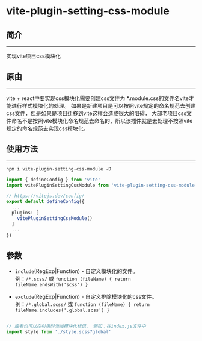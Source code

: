 # vite-plugin-setting-css-module
## 简介
-------
实现vite项目css模块化

## 原由
-------
vite + react中要实现css模块化需要创建css文件为 *.module.css的文件名vite才能进行样式模块化的处理。
如果是新建项目是可以按照vite规定的命名规范去创建css文件，但是如果是项目迁移到vite这样会造成很大的阻碍，
大部老项目css文件命名不是按照vite模块化命名规范去命名的，所以该插件就是去处理不按照vite规定的命名规范去实现css模块化。

## 使用方法
-------
```
npm i vite-plugin-setting-css-module -D
```

```typescript
import { defineConfig } from 'vite'
import vitePluginSettingCssModule from 'vite-plugin-setting-css-module';

// https://vitejs.dev/config/
export default defineConfig({
  ...
  plugins: [
    vitePluginSettingCssModule()
  ]
  ...
})
```
## 参数
- `include`(RegExp|Function) - 自定义模块化的文件。  
例：`/*.scss/` 或 `function (fileName) { return fileName.endsWith('scss') }`

- `exclude`(RegExp|Function) - 自定义排除模块化的css文件。  
例：`/*.global.scss/` 或 `function (fileName) { return fileName.includes('.global.scss') }`

```typescript

// 或者也可以在引用时添加模块化标记， 例如：在index.js文件中
import style from './style.scss?global'

```